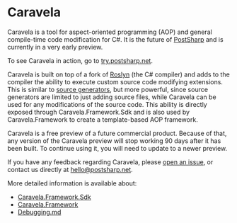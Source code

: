# Caravela

Caravela is a tool for aspect-oriented programming (AOP) and general compile-time code modification for C#. It is the future of [PostSharp](https://postsharp.net) and is currently in a very early preview.

To see Caravela in action, go to [try.postsharp.net](https://try.postsharp.net).

<!-- TODO: update the link to source generators once official documentation exists: https://github.com/dotnet/docs/issues/21712 -->
Caravela is built on top of a fork of [Roslyn](https://github.com/dotnet/roslyn) (the C# compiler) and adds to the compiler the ability to execute custom source code modifying extensions. This is similar to [source generators](https://devblogs.microsoft.com/dotnet/introducing-c-source-generators/), but more powerful, since source generators are limited to just adding source files, while Caravela can be used for any modifications of the source code. This ability is directly exposed through Caravela.Framework.Sdk and is also used by Caravela.Framework to create a template-based AOP framework.

Caravela is a free preview of a future commercial product. Because of that, any version of the Caravela preview will stop working 90 days after it has been built. To continue using it, you will need to update to a newer preview.

If you have any feedback regarding Caravela, please [open an issue](https://github.com/postsharp/Caravela/issues/new), or contact us directly at hello@postsharp.net.

More detailed information is available about:

* [Caravela.Framework.Sdk](Caravela.Framework.Sdk.md)
* [Caravela.Framework](Caravela.Framework.md)
* [Debugging.md](Debugging.md)
